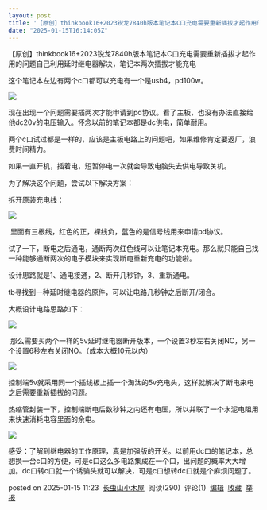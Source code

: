 ```yaml
---
layout: post
title: '【原创】thinkbook16+2023锐龙7840h版本笔记本C口充电需要重新插拔才起作用的问题自己利用延时继电器解决，笔记本两次插拔才能充电'
date: "2025-01-15T16:14:05Z"
---
```

【原创】thinkbook16+2023锐龙7840h版本笔记本C口充电需要重新插拔才起作用的问题自己利用延时继电器解决，笔记本两次插拔才能充电

这个笔记本左边有两个c口都可以充电有一个是usb4，pd100w。

![](https://img2024.cnblogs.com/blog/2118424/202501/2118424-20250115105936428-1071918868.png)

现在出现一个问题需要插两次才能申请到pd协议。看了主板，也没有办法直接给他dc20v的电压输入。怀念以前的笔记本都是dc供电，简单耐用。

两个c口试过都是一样的，应该是主板电路上的问题吧，如果维修肯定要返厂，浪费时间精力。

如果一直开机，插着电，短暂停电一次就会导致电脑失去供电导致关机。

为了解决这个问题，尝试以下解决方案：

拆开原装充电线：

![](https://img2024.cnblogs.com/blog/2118424/202501/2118424-20250115110101774-1519805742.png)

 里面有三根线，红色的正，裸线负，蓝色的是信号线用来申请pd协议。

试了一下，断电之后通电，通断两次红色线可以让笔记本充电。那么就只能自己找一种能够通断两次的电子模块来实现断电重新充电的功能啦。

设计思路就是1、通电接通，2、断开几秒钟，3、重新通电。

tb寻找到一种延时继电器的原件，可以让电路几秒钟之后断开/闭合。

大概设计电路思路如下：

![](https://img2024.cnblogs.com/blog/2118424/202501/2118424-20250115110917832-1860347666.png)

 那么需要买两个一样的5v延时继电器断开版本，一个设置3秒左右关闭NC，另一个设置6秒左右关闭NO。（成本大概10元以内）

![](https://img2024.cnblogs.com/blog/2118424/202501/2118424-20250115111114297-1342165125.png)

控制端5v就采用同一个插线板上插一个淘汰的5v充电头，这样就解决了断电来电之后需要重新插拔的问题。

热缩管封装一下，控制端断电后数秒钟之内还有电压，所以并联了一个水泥电阻用来快速消耗电容里面的余电。

![](https://img2024.cnblogs.com/blog/2118424/202501/2118424-20250115111446328-1102635695.png)

感受：了解到继电器的工作原理，真是加强版的开关。以前用dc口的笔记本，总想换一台c口的方便，可是c口这么多电路集成在一个口，出问题的概率大大增加。dc口转c口就一个诱骗头就可以解决，可是c口想转dc口就是个麻烦问题了。

posted on 2025-01-15 11:23  [长虫山小木屋](https://www.cnblogs.com/prefertea)  阅读(290)  评论(1)  [编辑](https://i.cnblogs.com/EditPosts.aspx?postid=18672681)  [收藏](javascript:void\(0\))  [举报](javascript:void\(0\))